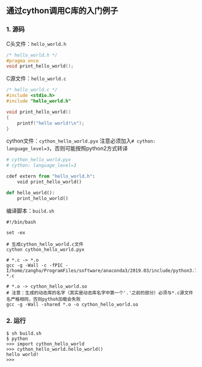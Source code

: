 ## 通过cython调用C库的入门例子


### 1. 源码

C头文件：`hello_world.h`

```c
/* hello_world.h */
#pragma once
void print_hello_world();
```

C源文件：`hello_world.c`

```c
/* hello_world.c */
#include <stdio.h>
#include "hello_world.h"

void print_hello_world()
{
    printf("hello world!\n");
}
```

cython文件：`cython_hello_world.pyx`
注意必须加入`# cython: language_level=3`，否则可能按照python2方式转译

```python
# cython_hello_world.pyx
# cython: language_level=3

cdef extern from "hello_world.h":
    void print_hello_world()

def hello_world():
    print_hello_world()
```

编译脚本：`build.sh`

```shell
#!/bin/bash

set -ex

# 生成cython_hello_world.c文件
cython cython_hello_world.pyx

# *.c -> *.o
gcc -g -Wall -c -fPIC -I/home/zanghu/ProgramFiles/software/anaconda3/2019.03/include/python3.7m *.c 

# *.o -> cython_hello_world.so
# 注意：生成的动态库的名字（其实是动态库名字中第一个'.'之前的部分）必须与*.c源文件名严格相同，否则pythoh加载会失败
gcc -g -Wall -shared *.o -o cython_hello_world.so
```

### 2. 运行

```shell
$ sh build.sh
$ python
>>> import cython_hello_world
>>> cython_hello_world.hello_world()
hello world!
>>>
```